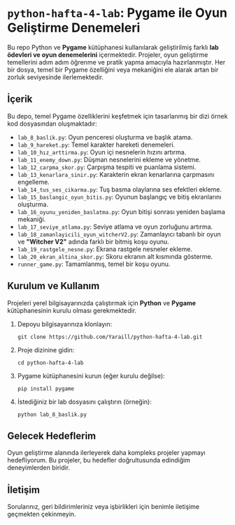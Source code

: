 # `python-hafta-4-lab`: Pygame ile Oyun Geliştirme Denemeleri

Bu repo Python ve **Pygame** kütüphanesi kullanılarak geliştirilmiş farklı **lab ödevleri ve oyun denemelerini** içermektedir. Projeler, oyun geliştirme temellerini adım adım öğrenme ve pratik yapma amacıyla hazırlanmıştır. Her bir dosya, temel bir Pygame özelliğini veya mekaniğini ele alarak artan bir zorluk seviyesinde ilerlemektedir.

## İçerik

Bu depo, temel Pygame özelliklerini keşfetmek için tasarlanmış bir dizi örnek kod dosyasından oluşmaktadır:

- `lab_8_baslik.py`: Oyun penceresi oluşturma ve başlık atama.
- `lab_9_hareket.py`: Temel karakter hareketi denemeleri.
- `lab_10_hız_arttirma.py`: Oyun içi nesnelerin hızını artırma.
- `lab_11_enemy_down.py`: Düşman nesnelerini ekleme ve yönetme.
- `lab_12_carpma_skor.py`: Çarpışma tespiti ve puanlama sistemi.
- `lab_13_kenarlara_sinir.py`: Karakterin ekran kenarlarına çarpmasını engelleme.
- `lab_14_tus_ses_cikarma.py`: Tuş basma olaylarına ses efektleri ekleme.
- `lab_15_baslangic_oyun_bitis.py`: Oyunun başlangıç ve bitiş ekranlarını oluşturma.
- `lab_16_oyunu_yeniden_baslatma.py`: Oyun bitişi sonrası yeniden başlama mekaniği.
- `lab_17_seviye_atlama.py`: Seviye atlama ve oyun zorluğunu artırma.
- `lab_18_zamanlayicili_oyun_witcherV2.py`: Zamanlayıcı tabanlı bir oyun ve **"Witcher V2"** adında farklı bir bitmiş koşu oyunu.
- `lab_19_rastgele_nesne.py`: Ekrana rastgele nesneler ekleme.
- `lab_20_ekran_altina_skor.py`: Skoru ekranın alt kısmında gösterme.
- `runner_game.py`: Tamamlanmış, temel bir koşu oyunu.

## Kurulum ve Kullanım

Projeleri yerel bilgisayarınızda çalıştırmak için **Python** ve **Pygame** kütüphanesinin kurulu olması gerekmektedir.

1. Depoyu bilgisayarınıza klonlayın:
    
    `git clone https://github.com/Yaraill/python-hafta-4-lab.git`
    
2. Proje dizinine gidin:
    
    `cd python-hafta-4-lab`
    
3. Pygame kütüphanesini kurun (eğer kurulu değilse):
    
    `pip install pygame`
    
4. İstediğiniz bir lab dosyasını çalıştırın (örneğin):
    
    `python lab_8_baslik.py`
    

## Gelecek Hedeflerim

Oyun geliştirme alanında ilerleyerek daha kompleks projeler yapmayı hedefliyorum. Bu projeler, bu hedefler doğrultusunda edindiğim deneyimlerden biridir.

## İletişim

Sorularınız, geri bildirimleriniz veya işbirlikleri için benimle iletişime geçmekten çekinmeyin.
